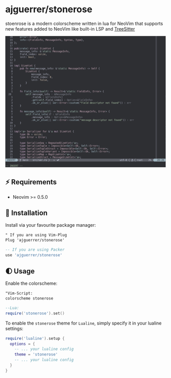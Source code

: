 
# ajguerrer/stonerose 

stoenrose is a modern colorscheme written in lua for NeoVim that supports new features added to 
NeoVim like built-in LSP and [TreeSitter](https://github.com/nvim-treesitter/nvim-treesitter)

![sample](sample.png)

## ⚡️ Requirements

+ Neovim >= 0.5.0

## 🌙 Installation

Install via your favourite package manager:
```vim
" If you are using Vim-Plug
Plug 'ajguerrer/stonerose'
```

```lua
-- If you are using Packer
use 'ajguerrer/stonerose'
```

## 🌓 Usage

Enable the colorscheme:
```vim 
"Vim-Script:
colorscheme stonerose
```

```lua
--Lua:
require('stonerose').set()
```

To enable the `stonerose` theme for `Lualine`, simply specify it in your lualine settings:

```lua
require('lualine').setup {
  options = {
    -- ... your lualine config
    theme = 'stonerose'
    -- ... your lualine config
  }
}
```
